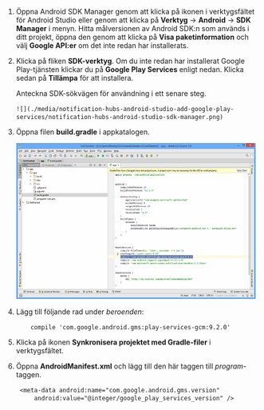 1. Öppna Android SDK Manager genom att klicka på ikonen i verktygsfältet för Android Studio eller genom att klicka på **Verktyg** -> **Android** -> **SDK Manager** i menyn. Hitta målversionen av Android SDK:n som används i ditt projekt, öppna den genom att klicka på **Visa paketinformation** och välj **Google API:er** om det inte redan har installerats.
2. Klicka på fliken **SDK-verktyg**. Om du inte redan har installerat Google Play-tjänsten klickar du på **Google Play Services** enligt nedan. Klicka sedan på **Tillämpa** för att installera. 
   
    Anteckna SDK-sökvägen för användning i ett senare steg. 
   
       ![](./media/notification-hubs-android-studio-add-google-play-services/notification-hubs-android-studio-sdk-manager.png)
3. Öppna filen **build.gradle** i appkatalogen.
   
    ![](./media/notification-hubs-android-studio-add-google-play-services/notification-hubs-android-studio-add-google-play-dependency.png)
4. Lägg till följande rad under *beroenden*: 
   
           compile 'com.google.android.gms:play-services-gcm:9.2.0'
5. Klicka på ikonen **Synkronisera projektet med Gradle-filer** i verktygsfältet.
6. Öppna **AndroidManifest.xml** och lägg till den här taggen till *program*-taggen.
   
        <meta-data android:name="com.google.android.gms.version"
            android:value="@integer/google_play_services_version" />



<!--HONumber=Nov16_HO2-->


